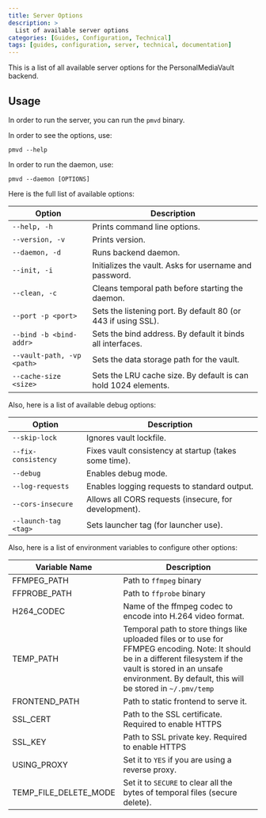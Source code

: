 ```yaml
---
title: Server Options
description: >
  List of available server options
categories: [Guides, Configuration, Technical]
tags: [guides, configuration, server, technical, documentation]
---
```


This is a list of all available server options for the PersonalMediaVault backend.

## Usage

In order to run the server, you can run the `pmvd` binary.

In order to see the options, use:

```
pmvd --help
```

In order to run the daemon, use:

```
pmvd --daemon [OPTIONS]
```

Here is the full list of available options:

| Option | Description |
|---|---|
| `--help, -h` | Prints command line options. |
| `--version, -v` | Prints version. |
| `--daemon, -d` | Runs backend daemon. |
| `--init, -i` | Initializes the vault. Asks for username and password. |
| `--clean, -c` | Cleans temporal path before starting the daemon. |
| `--port -p <port>` | Sets the listening port. By default 80 (or 443 if using SSL). |
| `--bind -b <bind-addr>` | Sets the bind address. By default it binds all interfaces. |
| `--vault-path, -vp <path>` | Sets the data storage path for the vault. |
| `--cache-size <size>` | Sets the LRU cache size. By default is can hold 1024 elements. |

Also, here is a list of available debug options:

| Option | Description |
|---|---|
| `--skip-lock` | Ignores vault lockfile. |
| `--fix-consistency` | Fixes vault consistency at startup (takes some time). |
| `--debug` | Enables debug mode. |
| `--log-requests` | Enables logging requests to standard output. |
| `--cors-insecure` | Allows all CORS requests (insecure, for development). |
| `--launch-tag <tag>` | Sets launcher tag (for launcher use). |

Also, here is a list of environment variables to configure other options:

| Variable Name | Description |
|---|---|
| FFMPEG_PATH | Path to `ffmpeg` binary |
| FFPROBE_PATH | Path to `ffprobe` binary |
| H264_CODEC | Name of the ffmpeg codec to encode into H.264 video format. |
| TEMP_PATH | Temporal path to store things like uploaded files or to use for FFMPEG encoding.  Note: It should be in a different filesystem if the vault is stored in an unsafe environment. By default, this will be stored in `~/.pmv/temp` |
| FRONTEND_PATH | Path to static frontend to serve it. |
| SSL_CERT | Path to the SSL certificate. Required to enable HTTPS |
| SSL_KEY | Path to SSL private key. Required to enable HTTPS |
| USING_PROXY | Set it to `YES` if you are using a reverse proxy. |
| TEMP_FILE_DELETE_MODE | Set it to `SECURE` to clear all the bytes of temporal files (secure delete). |


